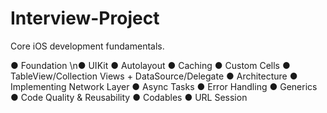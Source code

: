 # Interview-Project

Core iOS development fundamentals.

 ●  Foundation
 \n●  UIKit
 ●  Autolayout
 ●  Caching
 ●  Custom Cells
 ●  TableView/Collection Views + DataSource/Delegate
 ●  Architecture
 ●  Implementing Network Layer
 ●  Async Tasks
 ●  Error Handling
 ●  Generics
 ●  Code Quality & Reusability
 ●  Codables
 ●  URL Session
 
